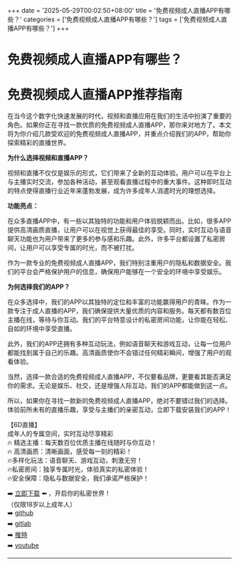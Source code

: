 +++
date = '2025-05-29T00:02:50+08:00'
title = '免费视频成人直播APP有哪些？'
categories = ['免费视频成人直播APP有哪些？']
tags = ['免费视频成人直播APP有哪些？']
+++

# 免费视频成人直播APP有哪些？

# 免费视频成人直播APP推荐指南

在当今这个数字化快速发展的时代，视频和直播应用在我们的生活中扮演了重要的角色。如果你正在寻找一款优质的免费视频成人直播APP，那你来对地方了。本文将为你介绍几款受欢迎的免费视频成人直播APP，并重点介绍我们的APP，帮助你探索精彩的直播世界。

**为什么选择视频和直播APP？**

视频和直播不仅仅是娱乐的形式，它们带来了全新的互动体验。用户可以在平台上与主播实时交流，参加各种活动，甚至观看直播过程中的重大事件。这种即时互动的特点使得直播行业近年来蓬勃发展，成为许多成年人消遣时光的理想选择。

**功能亮点：**

在众多直播APP中，有一些以其独特的功能和用户体验脱颖而出。比如，很多APP提供高清画质直播，让用户可以在视觉上获得最佳的享受。同时，实时互动与语音聊天功能也为用户带来了更多的参与感和乐趣。此外，许多平台都设置了私密房间，让用户可以享受专属的时光，而不被打扰。

作为一款专业的免费视频成人直播APP，我们特别注重用户的隐私和数据安全。我们的平台会严格保护用户的信息，确保用户能够在一个安全的环境中享受娱乐。

**为何选择我们的APP？**

在众多选择中，我们的APP以其独特的定位和丰富的功能赢得用户的青睐。作为一款专注于成人直播的APP，我们确保提供大量优质的内容和服务。每天都有数百位主播在线，等待与你互动。我们的平台特意设计的私密房间功能，让你能在轻松、自如的环境中享受直播。

此外，我们的APP还拥有多种互动玩法，例如语音聊天和游戏互动，让每一位用户都能找到属于自己的乐趣。高清画质使你不会错过任何精彩瞬间，增强了用户的观看体验。

当然，选择一款合适的免费视频成人直播APP，不仅要看品牌，更要看其能否满足你的需求。无论是娱乐、社交，还是增强人际互动，我们的APP都能做到这一点。

所以，如果你在寻找一款新的免费视频成人直播APP，绝对不要错过我们的选择。体验前所未有的直播乐趣，享受与主播们的亲密互动，立即下载安装我们的APP！

【6D直播】  
成年人的专属空间，实时互动尽享精彩  
🔥 精选主播：每天数百位优质主播在线随时与你互动！  
🔥 高清画质：清晰画面，感受每一刻的精彩！  
🔥多样化玩法：语音聊天、游戏互动，刺激无穷！  
🔥私密房间：独享专属时光，体验真实的私密体验！  
🔥安全保障：隐私与数据安全，我们承诺严格保护！

➡️ [立即下载](https://down123.s3.ap-east-1.amazonaws.com/down/down.html?channelCode=blog) ⬅️ ，开启你的私密世界！  
（仅限18岁以上成年人）  
➡️ [github](https://aldult-live.github.io/)  
➡️ [gitlab](https://seo-09598d.gitlab.io/)  
➡️ [推特](https://x.com/wegame33)  
➡️ [youtube](https://www.youtube.com/@6Dlive)  

---
